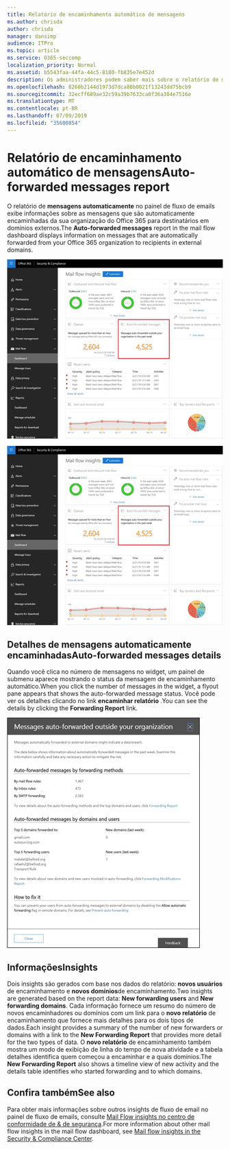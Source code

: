 ```yaml
---
title: Relatório de encaminhamento automático de mensagens
ms.author: chrisda
author: chrisda
manager: dansimp
audience: ITPro
ms.topic: article
ms.service: O365-seccomp
localization_priority: Normal
ms.assetid: b5543faa-44fa-44c5-8180-fb835e7e452d
description: Os administradores podem saber mais sobre o relatório de mensagens de encaminhamento automático no painel de fluxo de emails no centro de conformidade & segurança do Office 365.
ms.openlocfilehash: 8260b2144d1973d7dca80b0021f13243dd75bcb9
ms.sourcegitcommit: 32ecff689ae32c59a39b7633ca0f36a304e7516e
ms.translationtype: MT
ms.contentlocale: pt-BR
ms.lasthandoff: 07/09/2019
ms.locfileid: "35600854"
---
```

# <a name="auto-forwarded-messages-report"></a><span data-ttu-id="5d40e-103">Relatório de encaminhamento automático de mensagens</span><span class="sxs-lookup"><span data-stu-id="5d40e-103">Auto-forwarded messages report</span></span>

<span data-ttu-id="5d40e-104">O relatório de **mensagens automaticamente** no painel de fluxo de emails exibe informações sobre as mensagens que são automaticamente encaminhadas da sua organização do Office 365 para destinatários em domínios externos.</span><span class="sxs-lookup"><span data-stu-id="5d40e-104">The **Auto-forwarded messages** report in the mail flow dashboard displays information on messages that are automatically forwarded from your Office 365 organization to recipients in external domains.</span></span>

![As mensagens de encaminhamento automático são aprofundadas no centro de conformidade & segurança do Office 365](media/8bc2600b-71c3-4b37-b4d0-9435fe0cfc8d.png)

![O relatório de mensagens de encaminhamento automático no painel de fluxo de emails no centro de conformidade & segurança do Office 365](media/8bc2600b-71c3-4b37-b4d0-9435fe0cfc8d.png)

## <a name="auto-forwarded-messages-details"></a><span data-ttu-id="5d40e-107">Detalhes de mensagens automaticamente encaminhadas</span><span class="sxs-lookup"><span data-stu-id="5d40e-107">Auto-forwarded messages details</span></span>

<span data-ttu-id="5d40e-108">Quando você clica no número de mensagens no widget, um painel de submenu aparece mostrando o status da mensagem de encaminhamento automático.</span><span class="sxs-lookup"><span data-stu-id="5d40e-108">When you click the number of messages in the widget, a flyout pane appears that shows the auto-forwarded message status.</span></span> <span data-ttu-id="5d40e-109">Você pode ver os detalhes clicando no link **encaminhar relatório** .</span><span class="sxs-lookup"><span data-stu-id="5d40e-109">You can see the details by clicking the **Forwarding Report** link.</span></span>

![O submenu de detalhes do relatório de mensagens automaticamente encaminhadas no centro de conformidade & segurança do Office 365](media/87d0fb1e-d2ef-4901-b17c-ec32d23a539e.png)

## <a name="insights"></a><span data-ttu-id="5d40e-111">Informações</span><span class="sxs-lookup"><span data-stu-id="5d40e-111">Insights</span></span>

<span data-ttu-id="5d40e-112">Dois insights são gerados com base nos dados do relatório: **novos usuários** de encaminhamento e **novos domínios**de encaminhamento.</span><span class="sxs-lookup"><span data-stu-id="5d40e-112">Two insights are generated based on the report data: **New forwarding users** and **New forwarding domains**.</span></span> <span data-ttu-id="5d40e-113">Cada informação fornece um resumo do número de novos encaminhadores ou domínios com um link para o **novo relatório** de encaminhamento que fornece mais detalhes para os dois tipos de dados.</span><span class="sxs-lookup"><span data-stu-id="5d40e-113">Each insight provides a summary of the number of new forwarders or domains with a link to the **New Forwarding Report** that provides more detail for the two types of data.</span></span> <span data-ttu-id="5d40e-114">O **novo relatório** de encaminhamento também mostra um modo de exibição de linha do tempo de nova atividade e a tabela detalhes identifica quem começou a encaminhar e a quais domínios.</span><span class="sxs-lookup"><span data-stu-id="5d40e-114">The **New Forwarding Report** also shows a timeline view of new activity and the details table identifies who started forwarding and to which domains.</span></span>

## <a name="see-also"></a><span data-ttu-id="5d40e-115">Confira também</span><span class="sxs-lookup"><span data-stu-id="5d40e-115">See also</span></span>

<span data-ttu-id="5d40e-116">Para obter mais informações sobre outros insights de fluxo de email no painel de fluxo de emails, consulte [Mail Flow insights no centro de conformidade de & de segurança](mail-flow-insights.md).</span><span class="sxs-lookup"><span data-stu-id="5d40e-116">For more information about other mail flow insights in the mail flow dashboard, see [Mail flow insights in the Security & Compliance Center](mail-flow-insights.md).</span></span>
